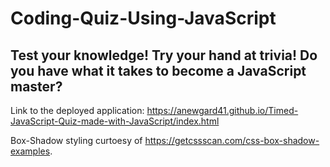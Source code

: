 # Coding-Quiz-Using-JavaScript

## Test your knowledge! Try your hand at trivia! Do you have what it takes to become a JavaScript master?

Link to the deployed application: https://anewgard41.github.io/Timed-JavaScript-Quiz-made-with-JavaScript/index.html








Box-Shadow styling curtoesy of https://getcssscan.com/css-box-shadow-examples. 